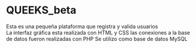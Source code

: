 # QUEEKS_beta
Esta es una pequeña plataforma que registra y valida usuarios  
La  interfaz gráfica esta realizada con HTML y CSS
las conexiones a la base de datos fueron realizadas con PHP
Se utilizo como base de datos MySQL
